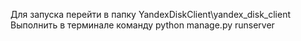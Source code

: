 Для запуска перейти в папку YandexDiskClient\yandex_disk_client
Выполнить в терминале команду python manage.py runserver
